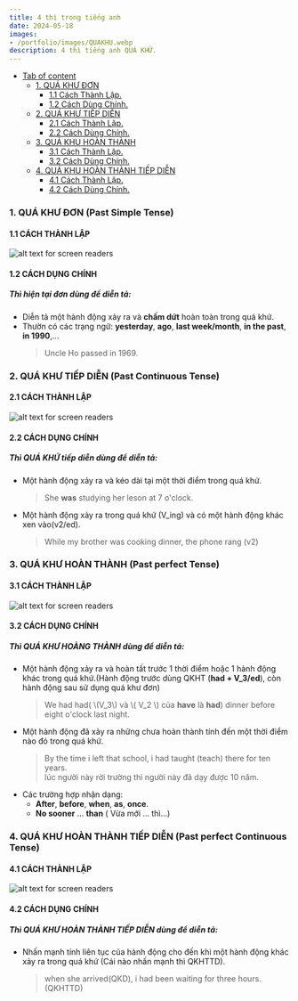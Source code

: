 ```yaml
---
title: 4 thì trong tiếng anh
date: 2024-05-18
images:
- /portfolio/images/QUAKHU.webp
description: 4 thì tiếng anh QUÁ KHỨ.
---
```

<!-- this is a code block for using mathematical symbols -->
<script src="https://polyfill.io/v3/polyfill.min.js?features=es6"></script>
<script id="MathJax-script" async src="https://cdn.jsdelivr.net/npm/mathjax@3/es5/tex-mml-chtml.js"></script>

<!-- This part includes the Javascript file -->
<script type="text/javascript" id="MathJax-script" async
  src="https://cdn.jsdelivr.net/npm/mathjax@3/es5/tex-mml-chtml.js">
</script>

<!-- this part configures it -->
<script type="text/x-mathjax-config">
MathJax.Hub.Config({
  tex2jax: {
    inlineMath: [['\\(','\\)']],
    displayMath: [['$$','$$'], ['\[','\]']],
    processEscapes: true,
    processEnvironments: true,
    skipTags: ['script', 'noscript', 'style', 'textarea', 'pre'],
    TeX: { equationNumbers: { autoNumber: "AMS" },
         extensions: ["AMSmath.js", "AMSsymbols.js"] }
  }
});
</script>


- [Tab of content](#tab-of-content)
  - [1. QUÁ KHƯ ĐƠN](#QUAKHUDON)
    - [1.1 Cách Thành Lập.](#QKD_CACHTHANHLAP)
    - [1.2 Cách Dùng Chính.](#QKD_CACHDUNGCHINH)
  - [2. QUÁ KHƯ TIẾP DIỄN](#QUAKHUTIEPDIEN)
    - [2.1 Cách Thành Lập.](#QKTD_CACHTHANHLAP)
    - [2.2 Cách Dùng Chính.](#QKTD_CACHDUNGCHINH)
  - [3. QUÁ KHU HOÀN THÀNH](#QUAKHUHOANTHANH)
    - [3.1 Cách Thành Lập.](#QKHT_CACHTHANHLAP)
    - [3.2 Cách Dùng Chính.](#QKHT_CACHDUNGCHINH)
  - [4. QUÁ KHU HOÀN THÀNH TIẾP DIỄN](#QUAKHUHOANTHANHTIEPDIEN)
    - [4.1 Cách Thành Lập.](#QKHTTD_CACHTHANHLAP)
    - [4.2 Cách Dùng Chính.](#QKHTTD_CACHDUNGCHINH)




<a id="QUAKHUDON"></a>
### 1. QUÁ KHƯ ĐƠN (Past Simple Tense) 
<a id="QKD_CACHTHANHLAP"></a>
#### 1.1 CÁCH THÀNH LẬP

![alt text for screen readers](/portfolio/images/QUAKHUDONCONGTHUC.jpg "Text to show on mouseover")

<a id="QKD_CACHDUNGCHINH"></a>
#### 1.2 CÁCH DỤNG CHÍNH
##### Thì hiện tại đơn dùng để diễn tả:
- Diễn tả một hành động xảy ra  và **chấm dứt** hoàn toàn trong quá khứ.
- Thườn có các trạng ngữ: **yesterday**, **ago**, **last week/month**,  **in the past**, **in 1990**,...
  > Uncle Ho passed in 1969.


<a id="QUAKHUTIEPDIEN"></a>
### 2. QUÁ KHƯ TIẾP DIỄN (Past Continuous Tense) 
<a id="QKTD_CACHTHANHLAP"></a>
#### 2.1 CÁCH THÀNH LẬP

![alt text for screen readers](/portfolio/images/qua-khu-tiep-dien-past-continuous.webp "Text to show on mouseover")

<a id="QKTD_CACHDUNGCHINH"></a>
#### 2.2 CÁCH DỤNG CHÍNH
##### Thì QUÁ KHỨ tiếp diễn dùng để diễn tả:
- Một hành động xảy ra và kéo dài tại một thời điểm trong quá khứ.
  > She **was** studying her leson at 7 o'clock.
- Một hành động xảy ra trong quá khứ (V_ing) và có một hành động khác xen vào(v2/ed).
  > While my brother was cooking dinner, the phone rang (v2) 



<a id="QUAKHUHOANTHANH"></a>
### 3. QUÁ KHƯ HOÀN THÀNH (Past perfect Tense) 
<a id="QKHT_CACHTHANHLAP"></a>
#### 3.1 CÁCH THÀNH LẬP
![alt text for screen readers](/portfolio/images/qua-khu-hoan-thanh-3.webp "Text to show on mouseover")

<a id="QKHT_CACHDUNGCHINH"></a>
#### 3.2 CÁCH DỤNG CHÍNH
##### Thì QUÁ KHƯ HOÀNG THÀNH dùng để diễn tả:
- Một hành động xảy ra và hoàn tất trước 1 thời điểm hoặc 1 hành động khác trong quá khứ.(Hành động trước dùng QKHT (**had + V_3/ed**), còn hành động sau sử dụng quá khư đơn)
  > We had had( \\(V_3\\) và \\( V_2 \\) của **have** là **had**) dinner before eight o'clock  last night.
- Một hành động đã xảy ra những chưa hoàn thành tính đến một thời điểm nào đó trong quá khứ.
  > By the time i left that school, i had taught (teach) there for ten years. </br>
  > lúc người này rời trường thì người này đã dạy được 10 năm.
- Các trường hợp nhận dạng:
  - **After**, **before**,  **when**, **as**, **once**.
  - **No sooner** ... **than** ( Vừa mới ... thì...)



<a id="QUAKHUHOANTHANHTIEPDIEN"></a>
### 4. QUÁ KHƯ HOÀN THÀNH TIẾP DIỄN (Past perfect Continuous Tense) 
<a id="QKHT_CACHTHANHLAP"></a>
#### 4.1 CÁCH THÀNH LẬP
![alt text for screen readers](/portfolio/images/thi-qua-khu-hoan-thanh-tiep-dien-past-perfect-continuous-1665743642.webp "Text to show on mouseover")

<a id="QKHT_CACHDUNGCHINH"></a>
#### 4.2 CÁCH DỤNG CHÍNH
##### Thì QUÁ KHƯ HOÀN THÀNH TIẾP DIỄN dùng để diễn tả:
- Nhấn mạnh tính liên tục của hành động cho đến khi một hành động khác xảy ra trong quá khứ (Cái nào nhấn mạnh thì QKHTTD).
  > when she arrived(QKD), i had been waiting for three hours. (QKHTTD)